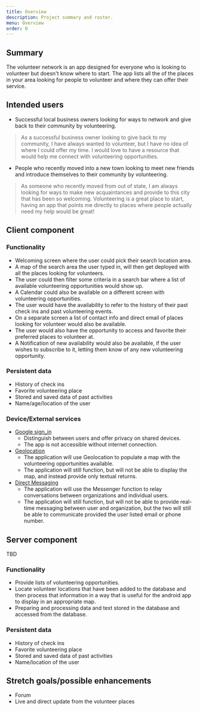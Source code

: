 ```yaml
---
title: Overview
description: Project summary and roster.
menu: Overview
order: 0
---
```


## Summary

The volunteer network is an app designed for everyone who is looking to volunteer but doesn't know where to start.
The app lists all the of the places in your area looking for people to volunteer and where they can offer their service.



## Intended users

- Successful local business owners looking for ways to network and give back to their community by volunteering.

>As a successful business owner looking to give back to my community, I have always wanted to volunteer, but I have no idea of where I could offer my time.
> I would love to have a resource that would help me connect with volunteering opportunities.

- People who recently moved into a new town looking to meet new friends and introduce themselves to their community by volunteering.

> As someone who recently moved from out of state, I am always looking for ways to make new acquaintances and provide to this city that has been so welcoming.
> Volunteering is a great place to start, having an app that points me  directly to places where people actually need my help would be great!
 




## Client component

### Functionality

- Welcoming screen where the user could pick their search location area. 
- A map of the search area the user typed in, will then get deployed with all the places looking for volunteers.
- The user could then filter some criteria in a search bar where a list of available volunteering opportunities would show up.
- A Calendar could also be available on a different screen with volunteering opportunities.
- The user would have the availability to refer to the history of their past check ins  and past volunteering events.
- On a separate screen a list of contact info and direct email of places looking for volunteer would also be available.
- The user would also have the opportunity to access and favorite their preferred places to volunteer at.
- A Notification of new availability would also be available, if the user wishes to subscribe to it, letting them know of any new volunteering opportunity.


### Persistent data

- History of check ins
- Favorite volunteering place
- Stored and saved data of past activities
- Name/age/location of the user
 
    
### Device/External services

- [Google sign_in](https://developers.google.com/identity/sign-in/android/start-integrating)
  - Distinguish between users and offer privacy on shared devices.
  - The app is not accessible without internet connection.
- [Geolocation](https://developers.google.com/maps/documentation/geolocation/overview)  
  - The application will use Geolocation to populate a map with the volunteering opportunities available.
  - The application will still function, but will not be able to display the map, and instead provide only textual returns.
- [Direct Messaging](https://developer.android.com/reference/android/os/Messenger)  
  - The application will use the Messenger function to relay conversations between organizations and individual users.
  - The application will still function, but will not be able to provide real-time messaging between user and organization, but the two will still be able to communicate provided the user listed email or phone number.

 
## Server component

TBD

### Functionality

- Provide lists of volunteering opportunities.
- Locate volunteer locations that have been added to the database and then process that information in a way that is useful for the android app to display in an appropriate map.
- Preparing and processing data and text stored in the database and accessed from the database.

### Persistent data

- History of check ins
- Favorite volunteering place
- Stored and saved data of past activities
- Name/location of the user 
 
## Stretch goals/possible enhancements 

- Forum
- Live and direct update from the volunteer places


